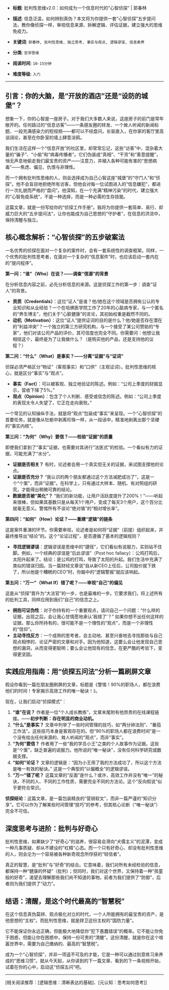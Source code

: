 - **标题**: 批判性思维v2.0：如何成为一个信息时代的“心智侦探” | 郭春林
- **描述**: 信息泛滥，如何辨别真伪？本文将为你提供一套“心智侦探”五步提问法，教你像侦探一样，审视信息来源、拆解逻辑、评估证据，建立强大的思维免疫力。
- **关键词**: `郭春林, 批判性思维, 独立思考, 事实与观点, 逻辑谬误, 信息素养`

- **分类**: `哲学思维`
- **阅读时间**: `10-15分钟`
- **难度等级**: `入门`

---

## 引言：你的大脑，是“开放的酒店”还是“设防的城堡”？

想象一下，你的心智是一座房子。对于我们大多数人来说，这座房子的前门是常年敞开的。任何路过的“信息访客”——一条朋友圈的转发、一个耸人听闻的新闻标题、一段充满感染力的短视频——都可以不经盘问，长驱直入，在你家的客厅里高谈阔论，甚至在你卧室的墙上肆意涂鸦。

我们生活在这样一个“信息开放”的社区里，却常常忘记，这些“访客”中，混杂着大量的“骗子”、“小偷”和“病毒传播者”。它们伪装成“真相”、“干货”和“善意提醒”，悄无声息地偷走我们最宝贵的资产——注意力，并植入各种可能有害的“思想病毒”——焦虑、偏见、仇恨与非理性。

而一个拥有批判性思维的人，则会选择成为自己心智这座“城堡”的“守门人”和“侦探”。他不会盲目地拒绝所有访客，但他会对每一位试图进入的“信息嫌犯”，都进行一次礼貌而严格的“盘问”。他深知，在一个充满“精神污染”的时代，建立强大的“心智免疫系统”，不是一种选择，而是一种必需的生存技能。

这篇文章，就是一份写给你的“侦探工作手册”。我将为你提供一套简单、易行、却威力巨大的“五步提问法”，让你也能成为自己思想的“守护者”，在信息的洪流中，保持清醒与独立。

## 核心概念解析：“心智侦探”的五步破案法

一名优秀的侦探在面对一个复杂的案件时，会有一套系统性的调查框架。同样，一个优秀的批判性思考者，在面对一个复杂的“信息案件”时，也应该启动一套内在的“提问程序”。

**第一问：“谁”（Who）在说？——调查“信源”的背景**

在分析信息内容之前，必先分析信息的来源。这是侦探工作的第一步：调查“证人”的背景。

*   **资质（Credentials）**：这位“证人”是谁？他/她在这个领域是否拥有公认的专业知识和从业经验？一个在哈佛医学院工作了20年的心脏病专家，与一个匿名的“养生博主”，他们关于“心脏健康”的言论，其初始权重是截然不同的。
*   **动机（Motivation）**：这位“证人”提供证词的目的是什么？他/她是否存在潜在的“利益冲突”？一个独立的第三方研究机构，与一个接受了某公司赞助的“专家”，他们对该公司产品的评价，其可信度也完全不同。你需要问：他想让我相信这个，最终是为了让我做什么？（是购买他的产品，还是支持他的议程？）

**第二问：“什么”（What）是事实？——分离“证据”与“证词”**

侦探必须严格区分“物证”（客观事实）和“口供”（主观证词）。批判性思维的核心，就是区分“事实”与“观点”。

*   **事实（Fact）**：可以被客观、独立地验证的陈述。例如：“公司上季度的财报显示，营收下降了5%。”
*   **观点（Opinion）**：包含了个人判断、感受或信念的陈述。例如：“公司上季度的表现太令人失望了，它正在走向衰败。”

一个常见的认知操纵手法，就是将“观点”包装成“事实”来呈现。一个“心智侦探”的首要任务，就是像从牡蛎中剥离珍珠一样，从一段话中，精准地剥离出那个坚硬的“事实内核”。

**第三问：“为何”（Why）要信？——检验“证据”的质量**

即使我们拿到了“事实”证据，也需要对其进行“法医式”的检验。一个看似有力的证据，可能充满了“水分”。

*   **证据是否相关？** 有时，论述者会用一个真实但无关的证据，来试图支撑他的论点。
*   **证据是否充分？** “我认识的两个朋友都通过这个方法减肥成功了”，这是一个“个案”，而非“证据”。在科学上，只有通过大样本、随机、有对照组的研究，才能得出稍微可靠的结论。
*   **数据是否被“美化”？** “我们的新功能，让用户活跃度提升了200%！”——听起来很棒，但如果其基数只是从每天1个用户，变成了每天3个用户，这个百分比就毫无意义。警惕所有不谈论“绝对值”的“相对增长率”。

**第四问：“如何”（How）论证？——重建“逻辑”的链条**

这是案件重演的环节。你需要审视，论述者是如何将“证据”（前提）组织起来，并最终推导出“结论”的。这个“论证过程”，是否遵循了基本的逻辑规则？

*   **寻找逻辑谬误**：逻辑谬误是思维中的“捷径”，它们看似有说服力，实则站不住脚。例如，一个经典的谬误是“后此谬误”（Post hoc fallacy）：公鸡打鸣后，太阳升起来了。结论：是公鸡的打鸣，导致了太阳的升起。我们生活中充满了类似的错误归因。当一篇财经文章说“自从新CEO上任后，公司股价就下跌了，所以他是个糟糕的CEO”时，你脑中的“逻辑警报”就应该响起。

**第五问：“万一”（What If）错了呢？——审视“自己”的偏见**

这是从“侦探”晋升为“大法官”的一步，也是最难的一步。它要求我们，将上述所有的批判工具，同样应用到我们“自己”的信念之上。

*   **拥抱可证伪性**：对于你持有的一个重要观点，请问自己一个问题：“什么样的证据，出现之后，会让我心甘情愿地承认‘我错了’？” 如果你想不出任何这样的证据，那么你所持有的，很可能不是一个理性的“观点”，而是一个非理性的“信仰”。
*   **主动寻找反方**：一个成熟的思考者，会主动地、甚至兴奋地去寻找那些与自己观点相悖的、论证严密的文章和对手。因为他知道，这要么会让他发现自己思想的漏洞，从而变得更聪明；要么会让他现有的信念，在更严酷的考验下，变得更坚固。

## 实践应用指南：用“侦探五问法”分析一篇刷屏文章

假设你看到一篇在朋友圈刷屏的文章，标题是《警惕！90%的职场人，都在浪费他们的时间！专家揭示高效工作的唯一秘诀！》。

现在，让我们启动“侦探模式”：

1.  **“谁”在说？** 作者是一位“个人成长教练”，文章末尾附有他昂贵的在线课程链接。——**初步判断：存在明显的商业动机。**
2.  **“什么”是事实？** 文章中列举了一些时间管理的技巧，如“两分钟法则”、“番茄工作法”。这些技巧本身是客观存在的。但“90%的职场人都在浪费时间”是一个没有给出任何来源的、耸人听闻的“观点”，而非“事实”。
3.  **“为何”要信？** 作者用了一些“我的学员小王”之类的个人故事作为证据。这些是“个案”，缺乏普遍的说服力。他所说的“唯一秘诀”，没有任何科学研究或数据支撑。
4.  **“如何”论证？** 文章的逻辑是：“因为小王用了我的方法成功了，所以这个方法是唯一有效的秘诀。” 这是一个典型的“以偏概全”的逻辑谬误。
5.  **“万一”错了呢？** 这篇文章的“反面”是什么？或许，高效工作并没有“唯一”的秘诀，不同的人、不同的工作性质，需要完全不同的方法论。这个“反向假说”似乎更符合常识。

**侦探结论**：这篇文章，是一篇包装精良的“营销软文”，而非一篇严谨的“知识分享”。它可以作为了解某些时间管理“技巧”的参考，但其核心论断（“唯一秘诀”）完全不可信。

## 深度思考与进阶：批判与好奇心

批判性思维，如果缺少了“好奇心”的滋养，很容易会滑向“犬儒主义”的泥潭，变成一种凡事质疑、却从不建设的“杠精”心态。而一个只有好奇心、却没有批判性思维的人，则会沦为一个容易被各种新奇观念所俘获的“轻信者”。

真正的智慧，是“批判”与“好奇”的结合。它意味着，我们对所有未经检验的信息，都保持一种“健康的怀疑”（批判）；但同时，我们对这个世界，又保持着一种“孩童般的好奇”，渴望去理解那些我们尚不知道的事物。前者为我们提供了“防御”，后者则为我们提供了“动力”。

## 结语：清醒，是这个时代最高的“智慧税”

在这个信息真伪莫辨、观点极化对立的时代，一个人所能拥有的最宝贵的资产，是他思想的“主权”。而批判性思维，就是捍卫这份主权的“国防力量”。

它不能保证你永远正确，但能极大地降低你“犯下愚蠢错误”的概率。它不能让你免于困惑，但能让你在困惑中，保持一份可贵的“清醒”。这份清醒，就是你在这个喧嚣世界中，需要为自己缴纳的、最高的“智慧税”。

成为一个“心智侦探”，并非一项遥不可及的才能，它是一种可以通过刻意练习来养成的“思维习惯”。就从今天起，从你读到的下一篇文章、看到的下一条视频开始，试着在你的心中，启动这“侦探五问”吧。

---
[相关阅读推荐：[逻辑思维：清晰表达的基础]、[元认知：思考如何思考]]
